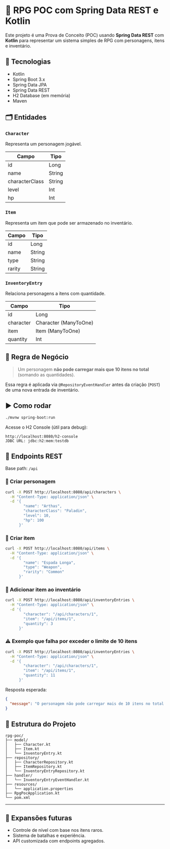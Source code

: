 # 🧙 RPG POC com Spring Data REST e Kotlin

Este projeto é uma Prova de Conceito (POC) usando **Spring Data REST** com **Kotlin** para representar um sistema simples de RPG com personagens, itens e inventário.

## 🔧 Tecnologias

- Kotlin
- Spring Boot 3.x
- Spring Data JPA
- Spring Data REST
- H2 Database (em memória)
- Maven

## 🗂️ Entidades

### `Character`
Representa um personagem jogável.

| Campo | Tipo |
|-------|------|
| id | Long |
| name | String |
| characterClass | String |
| level | Int |
| hp | Int |

### `Item`
Representa um item que pode ser armazenado no inventário.

| Campo | Tipo |
|-------|------|
| id | Long |
| name | String |
| type | String |
| rarity | String |

### `InventoryEntry`
Relaciona personagens a itens com quantidade.

| Campo | Tipo |
|-------|------|
| id | Long |
| character | Character (ManyToOne) |
| item | Item (ManyToOne) |
| quantity | Int |

## 📜 Regra de Negócio

> Um personagem **não pode carregar mais que 10 itens no total** (somando as quantidades).

Essa regra é aplicada via `@RepositoryEventHandler` antes da criação (`POST`) de uma nova entrada de inventário.

## ▶️ Como rodar

```bash
./mvnw spring-boot:run
```

Acesse o H2 Console (útil para debug):
```
http://localhost:8080/h2-console
JDBC URL: jdbc:h2:mem:testdb
```

## 📡 Endpoints REST

Base path: `/api`

### 🔹 Criar personagem

```bash
curl -X POST http://localhost:8080/api/characters \
  -H "Content-Type: application/json" \
  -d '{
        "name": "Arthas",
        "characterClass": "Paladin",
        "level": 10,
        "hp": 100
      }'
```

### 🔹 Criar item

```bash
curl -X POST http://localhost:8080/api/items \
  -H "Content-Type: application/json" \
  -d '{
        "name": "Espada Longa",
        "type": "Weapon",
        "rarity": "Common"
      }'
```

### 🔹 Adicionar item ao inventário

```bash
curl -X POST http://localhost:8080/api/inventoryEntries \
  -H "Content-Type: application/json" \
  -d '{
        "character": "/api/characters/1",
        "item": "/api/items/1",
        "quantity": 3
      }'
```

### ⚠️ Exemplo que falha por exceder o limite de 10 itens

```bash
curl -X POST http://localhost:8080/api/inventoryEntries \
  -H "Content-Type: application/json" \
  -d '{
        "character": "/api/characters/1",
        "item": "/api/items/1",
        "quantity": 11
      }'
```

Resposta esperada:
```json
{
  "message": "O personagem não pode carregar mais de 10 itens no total."
}
```

## 📁 Estrutura do Projeto

```
rpg-poc/
├── model/
│   ├── Character.kt
│   ├── Item.kt
│   └── InventoryEntry.kt
├── repository/
│   ├── CharacterRepository.kt
│   ├── ItemRepository.kt
│   └── InventoryEntryRepository.kt
├── handler/
│   └── InventoryEntryEventHandler.kt
├── resources/
│   └── application.properties
├── RpgPocApplication.kt
└── pom.xml
```

---

## 🧠 Expansões futuras

- Controle de nível com base nos itens raros.
- Sistema de batalhas e experiência.
- API customizada com endpoints agregados.